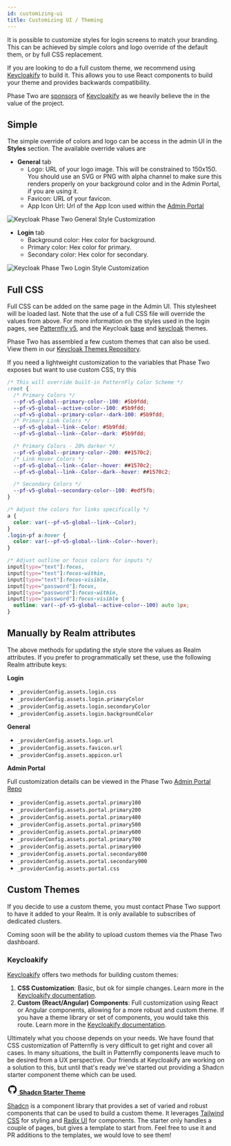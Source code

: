 ```yaml
---
id: customizing-ui
title: Customizing UI / Theming
---
```


It is possible to customize styles for login screens to match your branding. This can be achieved by simple colors and logo override of the default them, or by full CSS replacement.

If you are looking to do a full custom theme, we recommend using [Keycloakify](https://www.keycloakify.dev/) to build it. This allows you to use React components to build your theme and provides backwards compatibility.

Phase Two are [sponsors](/blog/phasetwo-keycloakify-partnership/) of [Keycloakify](https://www.keycloakify.dev) as we heavily believe the in the value of the project.

## Simple

The simple override of colors and logo can be access in the admin UI in the **Styles** section. The available override values are

- **General** tab
  - Logo: URL of your logo image. This will be constrained to 150x150. You should use an SVG or PNG with alpha channel to make sure this renders properly on your background color and in the Admin Portal, if you are using it.
  - Favicon: URL of your favicon.
  - App Icon Url: Url of the App Icon used within the [Admin Portal](https://github.com/p2-inc/phasetwo-admin-portal)

![Keycloak Phase Two General Style Customization](/docs/getting-started-customizing-ui-logos.png)

- **Login** tab
  - Background color: Hex color for background.
  - Primary color: Hex color for primary.
  - Secondary color: Hex color for secondary.

![Keycloak Phase Two Login Style Customization](/docs/getting-started-customizing-ui-colors.png)

## Full CSS

Full CSS can be added on the same page in the Admin UI. This stylesheet will be loaded last. Note that the use of a full CSS file will override the values from above. For more information on the styles used in the login pages, see [Patternfly v5](https://www.patternfly.org/), and the Keycloak [base](https://github.com/keycloak/keycloak/tree/main/themes/src/main/resources/theme/base/login) and [keycloak](https://github.com/keycloak/keycloak/blob/main/themes/src/main/resources/theme/keycloak/login/resources/css/login.css) themes.

Phase Two has assembled a few custom themes that can also be used. View them in our [Keycloak Themes Repository](https://github.com/p2-inc/keycloak-theme-template).

If you need a lightweight customization to the variables that Phase Two exposes but want to use custom CSS, try this

```css
/* This will override built-in PatternFly Color Scheme */
:root {
  /* Primary Colors */
  --pf-v5-global--primary-color--100: #5b9fdd;
  --pf-v5-global--active-color--100: #5b9fdd;
  --pf-v5-global--primary-color--dark-100: #5b9fdd;
  /* Primary Link Colors */
  --pf-v5-global--link--Color: #5b9fdd;
  --pf-v5-global--link--Color--dark: #5b9fdd;

  /* Primary Colors - 20% darker */
  --pf-v5-global--primary-color--200: ##1570c2;
  /* Link Hover Colors */
  --pf-v5-global--link--Color--hover: ##1570c2;
  --pf-v5-global--link--Color--dark--hover: ##1570c2;

  /* Secondary Colors */
  --pf-v5-global--secondary-color--100: #edf5fb;
}

/* Adjust the colors for links specifically */
a {
  color: var(--pf-v5-global--link--Color);
}
.login-pf a:hover {
  color: var(--pf-v5-global--link--Color--hover);
}

/* Adjust outline or focus colors for inputs */
input[type="text"]:focus,
input[type="text"]:focus-within,
input[type="text"]:focus-visible,
input[type="password"]:focus,
input[type="password"]:focus-within,
input[type="password"]:focus-visible {
  outline: var(--pf-v5-global--active-color--100) auto 1px;
}
```

## Manually by Realm attributes

The above methods for updating the style store the values as Realm attributes. If you prefer to programmatically set these, use the following Realm attribute keys:

**Login**

- `_providerConfig.assets.login.css`
- `_providerConfig.assets.login.primaryColor`
- `_providerConfig.assets.login.secondaryColor`
- `_providerConfig.assets.login.backgroundColor`

**General**

- `_providerConfig.assets.logo.url`
- `_providerConfig.assets.favicon.url`
- `_providerConfig.assets.appicon.url`

**Admin Portal**

Full customization details can be viewed in the Phase Two [Admin Portal Repo](https://github.com/p2-inc/phasetwo-admin-portal)

- `_providerConfig.assets.portal.primary100`
- `_providerConfig.assets.portal.primary200`
- `_providerConfig.assets.portal.primary400`
- `_providerConfig.assets.portal.primary500`
- `_providerConfig.assets.portal.primary600`
- `_providerConfig.assets.portal.primary700`
- `_providerConfig.assets.portal.primary900`
- `_providerConfig.assets.portal.secondary800`
- `_providerConfig.assets.portal.secondary900`
- `_providerConfig.assets.portal.css`

## Custom Themes

If you decide to use a custom theme, you must contact Phase Two support to have it added to your Realm. It is only available to subscribes of dedicated clusters.

Coming soon will be the ability to upload custom themes via the Phase Two dashboard.

### Keycloakify

[Keycloakify](https://www.keycloakify.dev) offers two methods for building custom themes:

1. **CSS Customization**: Basic, but ok for simple changes. Learn more in the [Keycloakify documentation](https://docs.keycloakify.dev/css-customization).
2. **Custom (React/Angular) Components**: Full customization using React or Angular components, allowing for a more robust and custom theme. If you have a theme library or set of components, you would take this route. Learn more in the [Keycloakify documentation](https://docs.keycloakify.dev/common-use-case-examples/using-a-component-library).

Ultimately what you choose depends on your needs. We have found that CSS customization of Patternfly is very difficult to get right and cover all cases. In many situations, the built in Patternfly components leave much to be desired from a UX perspective. Our friends at Keycloakify are working on a solution to this, but until that's ready we've started out providing a Shadcn starter component theme which can be used.

[<svg xmlns="http://www.w3.org/2000/svg" width="24" height="24" viewBox="0 0 24 24"><path fill="currentColor" d="M12 2A10 10 0 0 0 2 12c0 4.42 2.87 8.17 6.84 9.5c.5.08.66-.23.66-.5v-1.69c-2.77.6-3.36-1.34-3.36-1.34c-.46-1.16-1.11-1.47-1.11-1.47c-.91-.62.07-.6.07-.6c1 .07 1.53 1.03 1.53 1.03c.87 1.52 2.34 1.07 2.91.83c.09-.65.35-1.09.63-1.34c-2.22-.25-4.55-1.11-4.55-4.92c0-1.11.38-2 1.03-2.71c-.1-.25-.45-1.29.1-2.64c0 0 .84-.27 2.75 1.02c.79-.22 1.65-.33 2.5-.33s1.71.11 2.5.33c1.91-1.29 2.75-1.02 2.75-1.02c.55 1.35.2 2.39.1 2.64c.65.71 1.03 1.6 1.03 2.71c0 3.82-2.34 4.66-4.57 4.91c.36.31.69.92.69 1.85V21c0 .27.16.59.67.5C19.14 20.16 22 16.42 22 12A10 10 0 0 0 12 2"/></svg> **Shadcn Starter Theme**](https://github.com/p2-inc/keycloakify-starter-shadcn)

[Shadcn](https://ui.shadcn.com/) is a component library that provides a set of varied and robust components that can be used to build a custom theme. It leverages [Tailwind CSS](https://tailwindcss.com) for styling and [Radix UI](https://www.radix-ui.com/) for components. The starter only handles a couple of pages, but gives a template to start from. Feel free to use it and PR additions to the templates, we would love to see them!
